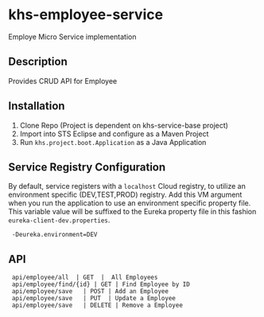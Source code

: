 # khs-employee-service
Employe Micro Service implementation

Description
-----------
Provides CRUD API for Employee 

Installation
------------
1. Clone Repo  (Project is dependent on khs-service-base project)
2. Import into STS Eclipse and configure as a Maven Project 
3. Run `khs.project.boot.Application` as a Java Application 

Service Registry Configuration
-------------------------------
By default, service registers with a `localhost` Cloud registry, to utilize an environment specific (DEV,TEST,PROD) registry. Add this VM argument when you run the application to use an environment specific property file. This variable value will be suffixed to the Eureka property file in this fashion `eureka-client-dev.properties`.

     -Deureka.environment=DEV
  
API
---
     api/employee/all  | GET  |  All Employees
     api/employee/find/{id} | GET | Find Employee by ID 
     api/employee/save   | POST | Add an Employee 
     api/employee/save   | PUT  | Update a Employee 
     api/employee/save   | DELETE | Remove a Employee
